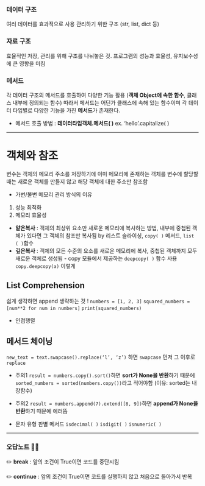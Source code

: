 ### 데이터 구조 
여러 데이터를 효과적으로 사용 관리하기 위한 구조 (str, list, dict 등)

### 자료 구조 
효율적인 저장, 관리를 위해 구조를 나눠놓은 것. 프로그램의 성능과 효율성, 유지보수성에 큰 영향을 미침

### 메서드 
각 데이터 구조의 메서드를 호출하여 다양한 기능 활용 
(**객체 Object에 속한 함수**, 클래스 내부에 정의되는 함수)
따라서 메서드는 어딘가 클래스에 속해 있는 함수이며 각 데이터 타입별로 다양한 기능을 가진 **메서드**가 존재한다.

- 메서드 호출 방법 : **데이터타입객체.메서드( )**
ex. ‘hello’.capitalize( )

---

# 객체와 참조
변수는 객체의 메모리 주소를 저장하기에 이미 메모리에 존재하는 객체를 변수에 할당할 때는 새로운 객체를 만들지 않고 해당 객체에 대한 주소만 참조함
- 가변/불변 메모리 관리 방식의 이유 
1) 성능 최적화 
2) 메모리 효율성

- **얕은복사** : 객체의 최상위 요소만 새로운 메모리에 복사하는 방법, 내부에 중첩된 객체가 있다면 그 객체의 참조만 복사됨 by 리스트 슬라이싱, `copy( )` 메서드, `list ( )`함수
- **깊은복사** : 객체의 모든 수준의 요소를 새로운 메모리에 복사, 중첩된 객체까지 모두 새로운 객체로 생성됨 - copy 모듈에서 제공하는 `deepcopy( )` 함수 사용 `copy.deepcopy(a)` 이렇게

## List Comprehension 
쉽게 생각하면 append 생략하는 것 !
`numbers = [1, 2, 3]`
`squared_numbers = [num**2 for num in numbers]`
`print(squared_numbers)`
+ 인접행렬

## 메서드 체이닝
`new_text = text.swapcase().replace(‘l’, ‘z’)`
하면 `swapcase` 먼저 그 이후로 `replace`
- 주의1
`result = numbers.copy().sort()`하면 **sort가 None을 반환**하기 때문에
`sorted_numbers = sorted(numbers.copy())`라고 적어야함 (이유: sorted는 내장함수)

- 주의2
`result = numbers.append(7).extend([8, 9])`하면 **append가 None을 반환**하기 때문에 에러뜸

+ 문자 유형 판별 메서드
`isdecimal( )`
`isdigit( )`
`isnumeric( )`

---
### 오답노트 📝💯
✏️ **break** : 앞의 조건이 True이면 코드를 중단시킴

✏️ **continue** : 앞의 조건이 True이면 코드를 실행하지 않고 처음으로 돌아가서 반복



